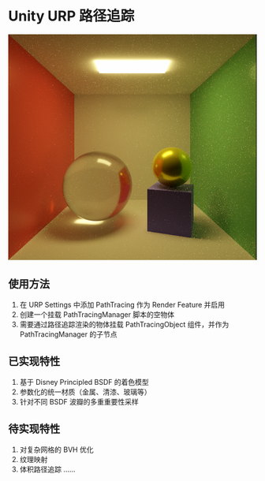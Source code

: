 # Unity URP 路径追踪
![1720529757644](images/1720529757644.png)
## 使用方法
1. 在 URP Settings 中添加 PathTracing 作为 Render Feature 并启用
2. 创建一个挂载 PathTracingManager 脚本的空物体
3. 需要通过路径追踪渲染的物体挂载 PathTracingObject 组件，并作为 PathTracingManager 的子节点

## 已实现特性
1. 基于 Disney Principled BSDF 的着色模型
2. 参数化的统一材质（金属、清漆、玻璃等）
3. 针对不同 BSDF 波瓣的多重重要性采样

## 待实现特性
1. 对复杂网格的 BVH 优化
2. 纹理映射
3. 体积路径追踪
……